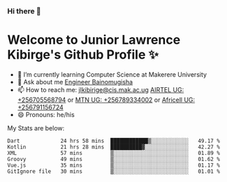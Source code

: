 ### Hi there 👋 
# Welcome to Junior Lawrence Kibirge's Github Profile ✨
 
<!--
**juniorkibirige/juniorkibirige** is a ✨ _special_ ✨ repository because its `README.md` (this file) appears on your GitHub profile.

Here are some ideas to get you started:

- 🔭 I’m currently working on ...
- 🌱 I’m currently learning ...
- 👯 I’m looking to collaborate on ...
- 🤔 I’m looking for help with ...
- 💬 Ask me about ...
- 📫 How to reach me: ...
- 😄 Pronouns: ...
- ⚡ Fun fact: ...
-->
- 🌱 I’m currently learning Computer Science at Makerere University
- 💬 Ask about me [Engineer Bainomugisha](mailto:baino@mak.ac.ug)
- 📫 How to reach me: [jlkibirige@cis.mak.ac.ug](mailto:jlkibirige@cis.mak.ac.ug) [AIRTEL UG: +256705568794](tel:+256705568794) or [MTN UG: +256789334002](tel:+256789334002) or [Africell UG: +256791156724](tel:+256791156724)
- 😄 Pronouns: he/his

My Stats are below:

<!--START_SECTION:waka-->

```text
Dart             24 hrs 58 mins  ████████████▒░░░░░░░░░░░░   49.17 %
Kotlin           21 hrs 28 mins  ██████████▓░░░░░░░░░░░░░░   42.27 %
XML              57 mins         ▒░░░░░░░░░░░░░░░░░░░░░░░░   01.89 %
Groovy           49 mins         ▒░░░░░░░░░░░░░░░░░░░░░░░░   01.62 %
Vue.js           35 mins         ▒░░░░░░░░░░░░░░░░░░░░░░░░   01.17 %
GitIgnore file   30 mins         ▒░░░░░░░░░░░░░░░░░░░░░░░░   01.01 %
```

<!--END_SECTION:waka-->
